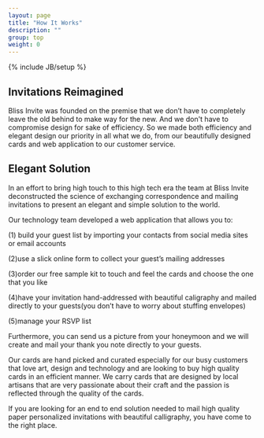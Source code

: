 ```yaml
---
layout: page
title: "How It Works"
description: ""
group: top
weight: 0
---
```

{% include JB/setup %}
<h2>Invitations Reimagined</h2>

Bliss Invite was founded on the premise that we don’t have to completely leave the old behind to make way for the new. And we don't have to compromise design for sake of efficiency. So we made both efficiency and elegant design our priority in all what we do, from our beautifully designed cards and web application to our customer service. 

<h2>Elegant Solution</h2> 

<p>In an effort to bring high touch to this high tech era the team at Bliss Invite deconstructed the science of exchanging correspondence and mailing invitations to present an elegant and simple solution to the world.</p>  
 
<p>Our technology team developed a web application that allows you to:<p/>  

<p>(1) build your guest list by importing your contacts from social media sites or email accounts<p/>
<p>(2)use a slick online form to collect your guest’s mailing addresses
<p>(3)order our free sample kit to touch and feel the cards and choose the one that you like<p/>
<p>(4)have your invitation hand-addressed with beautiful caligraphy and mailed directly to your guests(you don’t have to worry about stuffing envelopes)
<p>(5)manage your RSVP list<p/>
 
<p>Furthermore, you can send us a picture from your honeymoon and we will create and mail your thank you note directly to your guests.<p/>
 
<p>Our cards are hand picked and curated especially for our busy customers that love art, design and technology and are looking to buy high quality cards in an efficient manner. We carry cards that are designed by local artisans that are very passionate about their craft and the passion is reflected through the quality of the cards.<p/>
 
If you are looking for an end to end solution needed to mail high quality paper personalized invitations with beautiful calligraphy, you have come to the right place.<p/>
